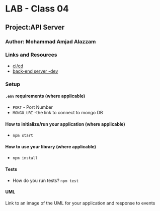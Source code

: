 # LAB - Class 04

## Project:API Server

### Author: Mohammad Amjad Alazzam

### Links and Resources

- [ci/cd](https://github.com/MohdAzzam/api-server/actions)
- [back-end server -dev](https://azzam-api-server.herokuapp.com/)

### Setup

#### `.env` requirements (where applicable)

- `PORT` - Port Number
- `MONGO_URI` -the link to connect to mongo DB 

#### How to initialize/run your application (where applicable)

- `npm start`

#### How to use your library (where applicable)

- `npm install `

#### Tests

- How do you run tests? `npm test`


#### UML

Link to an image of the UML for your application and response to events
